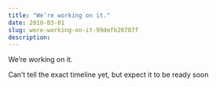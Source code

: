 ```yaml
---
title: "We’re working on it."
date: 2018-03-01
slug: were-working-on-it-99defb20787f
description:
---
```


We’re working on it.

Can’t tell the exact timeline yet, but expect it to be ready soon

